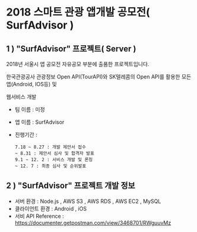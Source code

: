 # 2018 스마트 관광 앱개발 공모전( SurfAdvisor )

## 1 ) "SurfAdvisor" 프로젝트( Server )

2018년 서울시 앱 공모전 자유공모 부분에 출품한 프로젝트입니다.

한국관광공사 관광정보 Open API(TourAPI)와 SK텔레콤의 Open API를 활용한 모든 앱(Android, IOS등) 및

웹서비스 개발

- 팀 이름 : 미정

- 앱 이름 : SurfAdvisor

- 진행기간 : 

  ```
  7.18 ~ 8.27 : 개발 제안서 접수
  ~ 8.31 : 제안서 심사 및 합격자 발표
  9.1 ~ 12. 2 : 서비스 개발 및 론칭
  ~ 12. 7 : 최종 심사 및 순위발표
  ```

## 2 ) "SurfAdvisor" 프로젝트 개발 정보

- 서버 환경 : Node.js , AWS S3 , AWS RDS , AWS EC2 , MySQL
- 클라이언트 환경 : Android , iOS
- 서비 API Reference : https://documenter.getpostman.com/view/3468701/RWguuvMz

